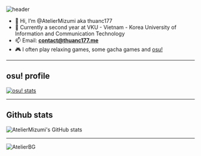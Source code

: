![header](https://capsule-render.vercel.app/api?type=waving&height=240&color=gradient&text=Welcome%20👋&textBg=false)

- 👋 Hi, I’m @AtelierMizumi aka thuanc177
- 👀 Currently a second year at VKU - Vietnam - Korea University of Information and Communication Technology
- 📫 Email: <a href="contact@thuanc177.me">**contact@thuanc177.me**</a><br>
- 🎮 I often play relaxing games, some gacha games and [osu!](https://osu.ppy.sh/u/thuanc177)

***
## osu! profile
[![osu! stats](https://osu-sig.vercel.app/card?user=thuanc177&mode=std&lang=en&animation=true&hue=200)](https://osu.ppy.sh/u/thuanc177)
***

## Github stats
![AtelierMizumi's GitHub stats](https://github-readme-stats.vercel.app/api?username=AtelierMizumi&show_icons=true&theme=tokyonight)
****

![AtelierBG](https://i.imgur.com/U7g4vop.jpeg)
